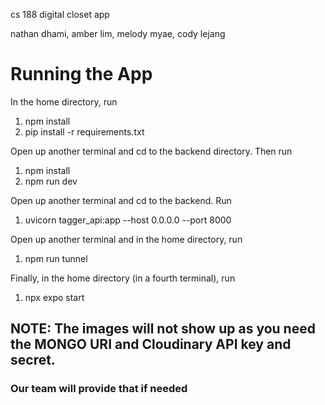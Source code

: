 cs 188 digital closet app

nathan dhami, amber lim, melody myae, cody lejang

# Running the App

In the home directory, run
   1. npm install
   2. pip install -r requirements.txt

Open up another terminal and cd to the backend directory. Then run
   1. npm install
   2. npm run dev

Open up another terminal and cd to the backend. Run
   1. uvicorn tagger_api:app --host 0.0.0.0 --port 8000

Open up another terminal and in the home directory, run
   1. npm run tunnel

Finally, in the home directory (in a fourth terminal), run
   1. npx expo start

## NOTE: The images will not show up as you need the MONGO URI and Cloudinary API key and secret.
### Our team will provide that if needed
